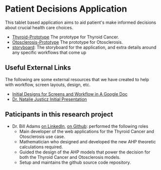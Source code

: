 # Patient Decisions Application

This tablet based application aims to aid patient's make informed decisions about crucial health care choices.

* [Thyroid-Prototype](html/thyroid-prototype/demographics.html) The prototype for Thyroid Cancer.
* [Otosclerosis-Prototype](otosclerosis/demographics.html) The prototype for Otosclerosis.
* [storyboard](storyboard): The storyboard for the application, and extra details around any specific workflows that come up


## Useful External Links
The following are some external resources that we have created to help with workflow, screen layouts, design, etc.

* [Initial Designs for Screens and Workflow in A Google Doc](https://docs.google.com/document/d/1hk7hpidpw1jSYNCgQQt_G5vujk6L_KFmTbhT0Pe3C5Q/edit?usp=sharing)
* [Dr. Natalie Justicz Initial Presentation](https://justicz.github.io/natalie-presentation/)

## Paticipants in this research project

* Dr. Bill Adams <a href="https://linkedin.com/in/wjladams ">on LinkedIn</a>, <a href="https://github.com/wjladams">on Github</a>: performed the following roles
  * Main developer of the web applications for the Thyroid Cancer and Otosclerosis use case.
  * Mathematician who designed and developed the new AHP theoretic calculations required.
  * Guided the design of the AHP models that power the decision for both the Thyroid Cancer and Otosclerosis models.
  * Setup and maintains the github source code repository.
